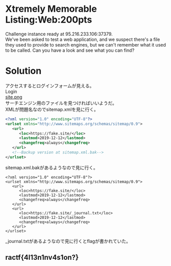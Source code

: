 # Xtremely Memorable Listing:Web:200pts
Challenge instance ready at 95.216.233.106:37379.  
We've been asked to test a web application, and we suspect there's a file they used to provide to search engines, but we can't remember what it used to be called. Can you have a look and see what you can find?  

# Solution
アクセスするとログインフォームが見える。  
Login  
[site.png](../Entrypoint/site/site.png)  
サーチエンジン用のファイルを見つければいいようだ。  
XMLが問題名なのでsitemap.xmlを見に行く。  
```xml:sitemap.xml
<?xml version="1.0" encoding="UTF-8"?>
<urlset xmlns="http://www.sitemaps.org/schemas/sitemap/0.9">
   <url>
      <loc>https://fake.site/</loc>
      <lastmod>2019-12-12</lastmod>
      <changefreq>always</changefreq>
   </url>
   <!--Backup version at sitemap.xml.bak-->
</urlset> 
```
sitemap.xml.bakがあるようなので見に行く。  
```xml:sitemap.xml.bak
<?xml version="1.0" encoding="UTF-8"?>
<urlset xmlns="http://www.sitemaps.org/schemas/sitemap/0.9">
   <url>
      <loc>https://fake.site/</loc>
      <lastmod>2019-12-12</lastmod>
      <changefreq>always</changefreq>
   </url>
   <url>
      <loc>https://fake.site/_journal.txt</loc>
      <lastmod>2019-12-12</lastmod>
      <changefreq>always</changefreq>
   </url>
</urlset> 
```
_journal.txtがあるようなので見に行くとflagが書かれていた。  

## ractf{4l13n1nv4s1on?}